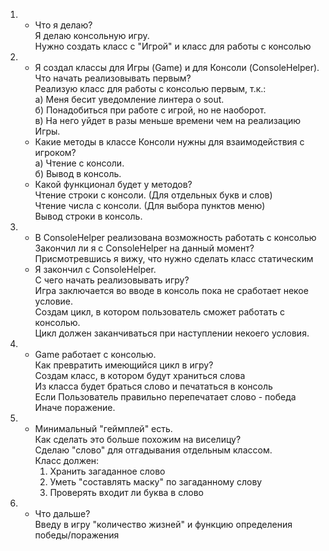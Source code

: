 
<ol>
<li><ul> <li> Что я делаю?
        <br> Я делаю консольную игру.
        <br> Нужно создать класс с "Игрой" и класс для работы с консолью
     </li>
</ul>
</li>
     
<li> <ul> <li> Я создал классы для Игры (Game) и для Консоли (ConsoleHelper). 
     <br> Что начать реализовывать первым?
     <br> Реализую класс для работы с консолью первым, т.к.:
     <br> а) Меня бесит уведомление линтера о sout.
     <br> б) Понадобиться при работе с игрой, но не наоборот.
     <br> в) На него уйдет в разы меньше времени чем на реализацию Игры.
</li>

<li> Какие методы в классе Консоли нужны для взаимодействия с игроком?
     <br> a) Чтение с консоли.
     <br> б) Вывод в консоль.
</li>

 <li> Какой функционал будет у методов?
     <br> Чтение строки с консоли. (Для отдельных букв и слов)
     <br> Чтение числа с консоли. (Для выбора пунктов меню)
     <br> Вывод строки в консоль.
</li>
</ul>
</li>

<li> <ul> <li> В ConsoleHelper реализована возможность работать с консолью
        <br> Закончил ли я с ConsoleHelper на данный момент?
        <br> Присмотревшись я вижу, что нужно сделать класс статическим
</li>

<li> Я закончил с ConsoleHelper.
    <br> С чего начать реализовывать игру?
    <br> Игра заключается во вводе в консоль пока не сработает некое условие.
    <br> Создам цикл, в котором пользователь сможет работать с консолью.
    <br> Цикл должен заканчиваться при наступлении некоего условия.
</li>

</ul>
</li>

<li> <ul> <li> Game работает с консолью.
        <br> Как превратить имеющийся цикл в игру?
        <br> Создам класс, в котором будут храниться слова
        <br> Из класса будет браться слово и печататься в консоль
        <br> Если Пользователь правильно перепечатает слово - победа
        <br> Иначе поражение.

</li>
</ul>
</li>

<li> <ul> <li> Минимальный "геймплей" есть.
<br> Как сделать это больше похожим на виселицу?
<br> Cделаю "слово" для отгадывания отдельным классом.
<br> Класс должен: 
   <ol>
    <li>Хранить загаданное слово</li>
    <li>Уметь "составлять маску" по загаданному слову</li>
    <li>Проверять входит ли буква в слово</li>

</ol>
</li>
</ul>
</li>

<li> <ul> <li> Что дальше?
<br> Введу в игру "количество жизней" и функцию определения победы/поражения

</li>
</ul>
</li>


</ol>
